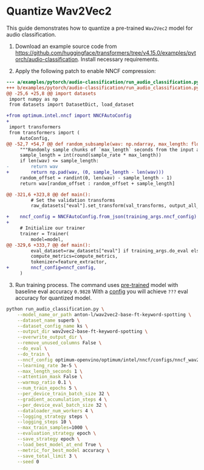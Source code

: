 # Quantize Wav2Vec2

This guide demonstrates how to quantize a pre-trained `Wav2Vec2` model for audio classification.

1. Download an example source code from https://github.com/huggingface/transformers/tree/v4.15.0/examples/pytorch/audio-classification. Install necessary requirements.

2. Apply the following patch to enable NNCF compression:

```patch
--- a/examples/pytorch/audio-classification/run_audio_classification.py
+++ b/examples/pytorch/audio-classification/run_audio_classification.py
@@ -25,6 +25,8 @@ import datasets
 import numpy as np
 from datasets import DatasetDict, load_dataset

+from optimum.intel.nncf import NNCFAutoConfig
+
 import transformers
 from transformers import (
     AutoConfig,
@@ -52,7 +54,7 @@ def random_subsample(wav: np.ndarray, max_length: float, sample_rate: int = 1600
     """Randomly sample chunks of `max_length` seconds from the input audio"""
     sample_length = int(round(sample_rate * max_length))
     if len(wav) <= sample_length:
-        return wav
+        return np.pad(wav, (0, sample_length - len(wav)))
     random_offset = randint(0, len(wav) - sample_length - 1)
     return wav[random_offset : random_offset + sample_length]

@@ -321,6 +323,8 @@ def main():
         # Set the validation transforms
         raw_datasets["eval"].set_transform(val_transforms, output_all_columns=False)

+    nncf_config = NNCFAutoConfig.from_json(training_args.nncf_config)
+
     # Initialize our trainer
     trainer = Trainer(
         model=model,
@@ -329,6 +333,7 @@ def main():
         eval_dataset=raw_datasets["eval"] if training_args.do_eval else None,
         compute_metrics=compute_metrics,
         tokenizer=feature_extractor,
+        nncf_config=nncf_config,
     )
```

3. Run training process. The command uses [pre-trained](https://huggingface.co/anton-l/wav2vec2-base-ft-keyword-spotting) model with baseline eval accuracy `0.9828` With a [config](../optimum/intel/nncf/configs/nncf_wav2vec2_config.json) you will achieve `???` eval accuracy for quantized model.


```bash
python run_audio_classification.py \
    --model_name_or_path anton-l/wav2vec2-base-ft-keyword-spotting \
    --dataset_name superb \
    --dataset_config_name ks \
    --output_dir wav2vec2-base-ft-keyword-spotting \
    --overwrite_output_dir \
    --remove_unused_columns False \
    --do_eval \
    --do_train \
    --nncf_config optimum-openvino/optimum/intel/nncf/configs/nncf_wav2vec2_config.json \
    --learning_rate 3e-5 \
    --max_length_seconds 1 \
    --attention_mask False \
    --warmup_ratio 0.1 \
    --num_train_epochs 5 \
    --per_device_train_batch_size 32 \
    --gradient_accumulation_steps 4 \
    --per_device_eval_batch_size 32 \
    --dataloader_num_workers 4 \
    --logging_strategy steps \
    --logging_steps 10 \
    --max_train_samples=1000 \
    --evaluation_strategy epoch \
    --save_strategy epoch \
    --load_best_model_at_end True \
    --metric_for_best_model accuracy \
    --save_total_limit 3 \
    --seed 0
```

